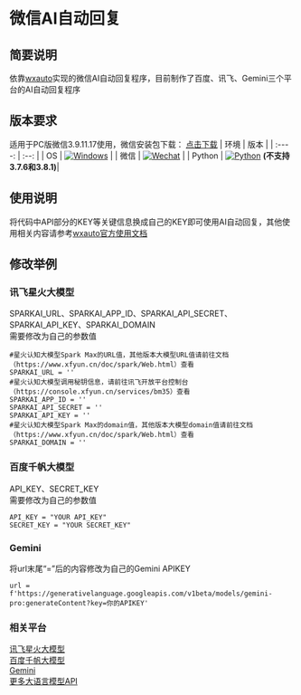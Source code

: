 # 微信AI自动回复
## 简要说明
依靠[wxauto](https://github.com/cluic/wxauto)实现的微信AI自动回复程序，目前制作了百度、讯飞、Gemini三个平台的AI自动回复程序
## 版本要求
适用于PC版微信3.9.11.17使用，微信安装包下载：
[点击下载](https://github.com/tom-snow/wechat-windows-versions/releases/download/v3.9.11.17/WeChatSetup-3.9.11.17.exe)
|  环境  | 版本 |
| :----: | :--: |
|   OS   | [![Windows](https://img.shields.io/badge/Windows-10\|11\|Server2016+-white?logo=windows&logoColor=white)](https://www.microsoft.com/)  |
|  微信  | [![Wechat](https://img.shields.io/badge/%E5%BE%AE%E4%BF%A1-3.9.11.X-07c160?logo=wechat&logoColor=white)](https://pan.baidu.com/s/1FvSw0Fk54GGvmQq8xSrNjA?pwd=vsmj) |
| Python | [![Python](https://img.shields.io/badge/Python-3.X-blue?logo=python&logoColor=white)](https://www.python.org/) **(不支持3.7.6和3.8.1)**|
## 使用说明
将代码中API部分的KEY等关键信息换成自己的KEY即可使用AI自动回复，其他使用相关内容请参考[wxauto官方使用文档](https://wxauto.loux.cc/docs/intro)
## 修改举例
### 讯飞星火大模型
SPARKAI_URL、SPARKAI_APP_ID、SPARKAI_API_SECRET、SPARKAI_API_KEY、SPARKAI_DOMAIN  
需要修改为自己的参数值
```
#星火认知大模型Spark Max的URL值，其他版本大模型URL值请前往文档（https://www.xfyun.cn/doc/spark/Web.html）查看
SPARKAI_URL = ''
#星火认知大模型调用秘钥信息，请前往讯飞开放平台控制台（https://console.xfyun.cn/services/bm35）查看
SPARKAI_APP_ID = ''
SPARKAI_API_SECRET = ''
SPARKAI_API_KEY = ''
#星火认知大模型Spark Max的domain值，其他版本大模型domain值请前往文档（https://www.xfyun.cn/doc/spark/Web.html）查看
SPARKAI_DOMAIN = ''
```
### 百度千帆大模型
API_KEY、SECRET_KEY  
需要修改为自己的参数值
```
API_KEY = "YOUR API_KEY"
SECRET_KEY = "YOUR SECRET_KEY"
```
### Gemini
将url末尾“=”后的内容修改为自己的Gemini APIKEY
```
url = f'https://generativelanguage.googleapis.com/v1beta/models/gemini-pro:generateContent?key=你的APIKEY'
```
### 相关平台
[讯飞星火大模型](https://www.xfyun.cn/doc/spark/Web.html)  
[百度千帆大模型](https://cloud.baidu.com/doc/WENXINWORKSHOP/s/6ltgkzya5)  
[Gemini](https://ai.google.dev/gemini-api/docs/models/gemini?hl=zh-cn)  
[更多大语言模型API](https://www.meoai.net/free-api.html)  
